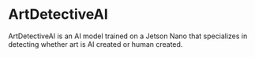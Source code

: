 # ArtDetectiveAI
ArtDetectiveAI is an AI model trained on a Jetson Nano that specializes in detecting whether art is AI created or human created. 
